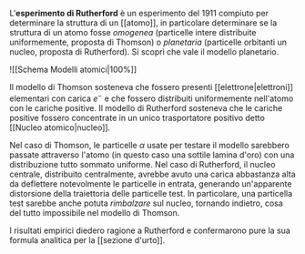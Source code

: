 L'**esperimento di Rutherford** è un esperimento del 1911 compiuto per determinare la struttura di un [[atomo]], in particolare determinare se la struttura di un atomo fosse *omogenea* (particelle intere distribuite uniformemente, proposta di Thomson) o *planetaria* (particelle orbitanti un nucleo, proposta di Rutherford). Si scoprì che vale il modello planetario.

![[Schema Modelli atomici|100%]]

Il modello di Thomson sosteneva che fossero presenti [[elettrone|elettroni]] elementari con carica $e^{-}$ e che fossero distribuiti uniformemente nell'atomo con le cariche positive. Il modello di Rutherford sosteneva che le cariche positive fossero concentrate in un unico trasportatore positivo detto [[Nucleo atomico|nucleo]].

Nel caso di Thomson, le particelle $\alpha$ usate per testare il modello sarebbero passate attraverso l'atomo (in questo caso una sottile lamina d'oro) con una distribuzione tutto sommato uniforme. Nel caso di Rutherford, il nucleo centrale, distribuito centralmente, avrebbe avuto una carica abbastanza alta da deflettere notevolmente le particelle in entrata, generando un'apparente distorsione della traiettoria delle particelle test. In particolare, una particella test sarebbe anche potuta *rimbalzare* sul nucleo, tornando indietro, cosa del tutto impossibile nel modello di Thomson.

I risultati empirici diedero ragione a Rutherford e confermarono pure la sua formula analitica per la [[sezione d'urto]].